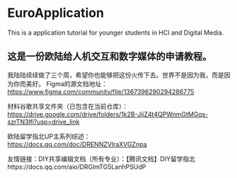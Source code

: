 # EuroApplication
This is a application tutorial for younger students in HCI and Digital Media.
## 这是一份欧陆给人机交互和数字媒体的申请教程。
我陆陆续续做了三个周，希望你也能够把这份火传下去。世界不是因为我，而是因为你而美好。
Figma的源文档地址：
https://www.figma.com/community/file/1367396290294286775

材料谷歌共享文件夹（已包含在当前仓库）：
https://drive.google.com/drive/folders/1k2B-JjiZ4t4QPWnmGtMGqs-szrTN3lfi?usp=drive_link

欧陆留学指北UP主系列综述：
https://docs.qq.com/doc/DRENNZVlraXVGZnpa

友情链接：DIY共享编辑文档（所有专业）：【腾讯文档】DIY留学指北https://docs.qq.com/aio/DRGlmTG5LanhPSUdP
